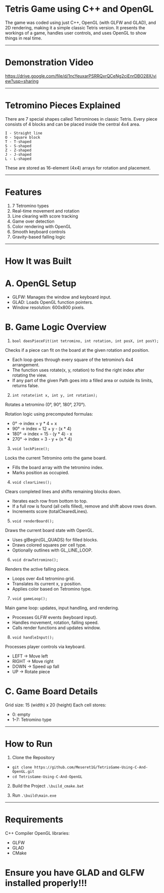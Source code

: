 Tetris Game using C++ and OpenGL
================================

The game was coded using just C++, OpenGL (with GLFW and GLAD), and 2D rendering, making it a simple classic Tetris version. It presents the workings of a game, handles user controls, and uses OpenGL to show things in real time.

----------------------------------------
Demonstration Video 
====
https://drive.google.com/file/d/1ncYeuxarPSRRQxrQCeNg2ciEnrDBO28X/view?usp=sharing

---------------------------------------
Tetromino Pieces Explained
==========================

There are 7 special shapes called Tetrominoes in classic Tetris. Every piece consists of 4 blocks and can be placed inside the central 4x4 area.


    I - Straight line
    O - Square block
    T - T-shaped
    S - S-shaped
    Z - Z-shaped
    J - J-shaped
    L - L-shaped

These are stored as 16-element (4x4) arrays for rotation and placement.

---------------------------------------------
Features
========

1. 7 Tetromino types
2. Real-time movement and rotation
3. Line clearing with score tracking
4. Game over detection
5. Color rendering with OpenGL
6. Smooth keyboard controls
7. Gravity-based falling logic

--------------------------------------------------
How It was Built
================


A. OpenGL Setup
===============
   - GLFW: Manages the window and keyboard input.
   - GLAD: Loads OpenGL function pointers.
   - Window resolution: 600x800 pixels.
     
B. Game Logic Overview
==================
   
1. `bool doesPieceFit(int tetromino, int rotation, int posX, int posY); `

Checks if a piece can fit on the board at the given rotation and position.

- Each loop goes through every square of the tetromino’s 4x4 arrangement.
- The function uses rotate(x, y, rotation) to find the right index after rotating the view.
- If any part of the given Path goes into a filled area or outside its limits, returns false.



2. `int rotate(int x, int y, int rotation);`

Rotates a tetromino (0°, 90°, 180°, 270°).

Rotation logic using precomputed formulas:
  - 0° → index = y * 4 + x
  - 90° → index = 12 + y - (x * 4)
  - 180° → index = 15 - (y * 4) - x
  - 270° → index = 3 - y + (x * 4)

3. `void lockPiece();`

Locks the current Tetromino onto the game board.
  - Fills the board array with the tetromino index.
  - Marks position as occupied.

4. `void clearLines();`

Clears completed lines and shifts remaining blocks down.
  - Iterates each row from bottom to top.
  - If a full row is found (all cells filled), remove and shift above rows down.
  - Increments score (totalClearedLines).

5. `void renderBoard();`
   
Draws the current board state with OpenGL.
  - Uses glBegin(GL_QUADS) for filled blocks.
  - Draws colored squares per cell type.
  - Optionally outlines with GL_LINE_LOOP.

6. `void drawTetromino();`

Renders the active falling piece.
  - Loops over 4x4 tetromino grid.
  - Translates its current x, y position.
  - Applies color based on Tetromino type.

7. `void gameLoop();`

Main game loop: updates, input handling, and rendering.
  - Processes GLFW events (keyboard input).
  - Handles movement, rotation, falling speed.
  - Calls render functions and updates window.

8. `void handleInput();`

Processes player controls via keyboard.
  - LEFT → Move left
  - RIGHT → Move right
  - DOWN → Speed up fall
  - UP → Rotate piece

C. Game Board Details
==========
Grid size: 15 (width) x 20 (height)
Each cell stores:
  - 0: empty
  - 1–7: Tetromino type
------------------------------

How to Run
==========

1. Clone the Repository
  - `git clone https://github.com/Meseret1G/TetrisGame-Using-C-And-OpenGL.git`
  - `cd TetrisGame-Using-C-And-OpenGL`

2. Build the Project
`.\build_cmake.bat`

3. Run 
`.\build\main.exe`

------------------------------------

Requirements
============
C++ Compiler
OpenGL libraries:
  - GLFW
  - GLAD
  - CMake
    
Ensure you have GLAD and GLFW installed properly!!!
==============
